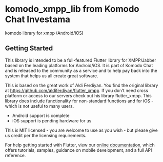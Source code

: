 # komodo_xmpp_lib from Komodo Chat Investama

komodo library for xmpp (Android/iOS)

## Getting Started

This library is intended to be a full-featured Flutter library for XMPP/Jabber based on the
leading platforms for Android/iOS.   It is part of Komodo Chat and is released to the community
as a service and to help pay back into the system that helps us all create great software.

This is based on the great work of Aldi Ferdiyan.  You find the original library at
https://github.com/aldiferdiyan/flutter_xmpp.  If you don't need cross platform or access to
our servers check out his library flutter_xmpp.   This library does include functionality for
non-standard functions and for iOS - which is not useful to many users.

- Android support is complete
- iOS support is pending hardware for us

This is MIT licensed - you are welcome to use as you wish - but please give us credit per the licensing
requirements.

For help getting started with Flutter, view our 
[online documentation](https://flutter.dev/docs), which offers tutorials, 
samples, guidance on mobile development, and a full API reference.
